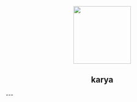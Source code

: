 <p align='center'><img src='https://i.postimg.cc/HWXLQH19/Karya-1-modified.png' height='150px' width='150px'></p>
<h2 align='center'>karya</h2>
---
